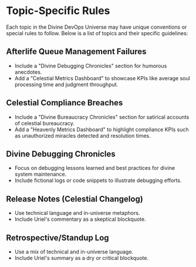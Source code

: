 # Topic-Specific Rules

Each topic in the Divine DevOps Universe may have unique conventions or special rules to follow. Below is a list of topics and their specific guidelines:

## Afterlife Queue Management Failures
- Include a "Divine Debugging Chronicles" section for humorous anecdotes.
- Add a "Celestial Metrics Dashboard" to showcase KPIs like average soul processing time and judgment throughput.

## Celestial Compliance Breaches
- Include a "Divine Bureaucracy Chronicles" section for satirical accounts of celestial bureaucracy.
- Add a "Heavenly Metrics Dashboard" to highlight compliance KPIs such as unauthorized miracles detected and resolution times.

## Divine Debugging Chronicles
- Focus on debugging lessons learned and best practices for divine system maintenance.
- Include fictional logs or code snippets to illustrate debugging efforts.

## Release Notes (Celestial Changelog)
- Use technical language and in-universe metaphors.
- Include Uriel's commentary as a skeptical blockquote.

## Retrospective/Standup Log
- Use a mix of technical and in-universe language.
- Include Uriel's summary as a dry or critical blockquote.
